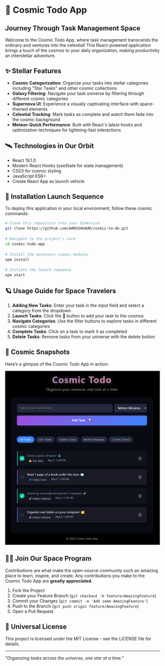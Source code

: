 # 🚀 Cosmic Todo App

## Journey Through Task Management Space

Welcome to the Cosmic Todo App, where task management transcends the ordinary and ventures into the celestial! This React-powered application brings a touch of the cosmos to your daily organization, making productivity an interstellar adventure.

## ✨ Stellar Features

- **Cosmic Categorization**: Organize your tasks into stellar categories including "Star Tasks" and other cosmic collections
- **Galaxy Filtering**: Navigate your task universe by filtering through different cosmic categories
- **Supernova UI**: Experience a visually captivating interface with space-themed elements
- **Celestial Tracking**: Mark tasks as complete and watch them fade into the cosmic background
- **Meteor-Quick Performance**: Built with React's latest hooks and optimization techniques for lightning-fast interactions

## 🛰️ Technologies in Our Orbit

- React 19.1.0
- Modern React Hooks (useState for state management)
- CSS3 for cosmic styling
- JavaScript ES6+
- Create React App as launch vehicle

## 🌠 Installation Launch Sequence

To deploy this application in your local environment, follow these cosmic commands:

```bash
# Clone this repository into your dimension
git clone https://github.com/AARUSHGAUR/cosmic-to-do.git

# Navigate to the project's core
cd cosmic-todo-app

# Install the necessary cosmic modules
npm install

# Initiate the launch sequence
npm start
```

## 🪐 Usage Guide for Space Travelers

1. **Adding New Tasks**: Enter your task in the input field and select a category from the dropdown
2. **Launch Tasks**: Click the 🚀 button to add your task to the cosmos
3. **Navigate Categories**: Use the filter buttons to explore tasks in different cosmic categories
4. **Complete Tasks**: Click on a task to mark it as completed
5. **Delete Tasks**: Remove tasks from your universe with the delete button

## 📸 Cosmic Snapshots

Here’s a glimpse of the Cosmic Todo App in action:

![Cosmic UI Preview](assets/cosmic-to-do.jpeg)

## 👩‍🚀 Join Our Space Program

Contributions are what make the open-source community such an amazing place to learn, inspire, and create. Any contributions you make to the Cosmic Todo App are **greatly appreciated**.

1. Fork the Project
2. Create your Feature Branch (`git checkout -b feature/AmazingFeature`)
3. Commit your Changes (`git commit -m 'Add some AmazingFeature'`)
4. Push to the Branch (`git push origin feature/AmazingFeature`)
5. Open a Pull Request

## 📜 Universal License

This project is licensed under the MIT License - see the LICENSE file for details.

---

*"Organizing tasks across the universe, one star at a time."*
